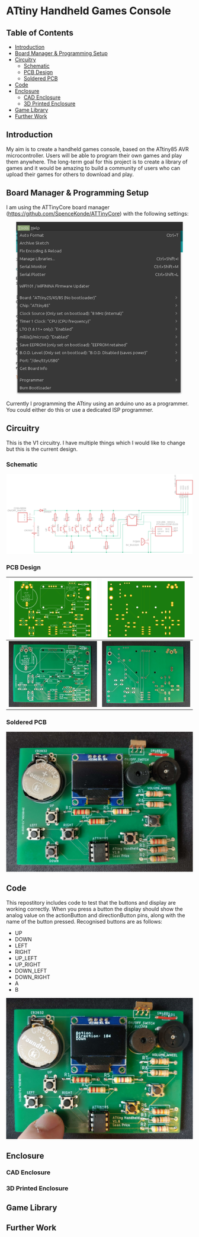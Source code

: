 # ATtiny Handheld Games Console

## Table of Contents

- [Introduction](#introduction)
- [Board Manager & Programming Setup](#board-manager---programming-setup)
- [Circuitry](#circuitry)
  * [Schematic](#schematic)
  * [PCB Design](#pcb-design)
  * [Soldered PCB](#soldered-pcb)
- [Code](#code)
- [Enclosure](#enclosure)
  * [CAD Enclosure](#cad-enclosure)
  * [3D Printed Enclosure](#3d-printed-enclosure)
- [Game Library](#game-library)
- [Further Work](#further-work)

## Introduction

My aim is to create a handheld games console, based on the ATtiny85 AVR microcontroller. Users will be able to program their own games and play them anywhere. The long-term goal for this project is to create a library of games and it would be amazing to build a community of users who can upload their games for others to download and play.

## Board Manager & Programming Setup

I am using the ATTinyCore board manager (https://github.com/SpenceKonde/ATTinyCore) with the following settings:

<p align="center">
 <img src="./Images/BoardSettings.png" width="450" />
</p>

Currently I programming the ATtiny using an arduino uno as a programmer. You could either do this or use a dedicated ISP programmer.

## Circuitry

This is the V1 circuitry. I have multiple things which I would like to change but this is the current design.

### Schematic

<p align="center">
 <img src="./PCB_Design/ATtiny_Handheld_Schematic.png"/>
</p>

### PCB Design

| <img src="./PCB_Design/ATtiny85_Handheld.png" /> | <img src="./PCB_Design/ATtiny85_Handheld_Back.png" /> |
| ------------------------------------------------ | ----------------------------------------------------- |
| <img src="./Images/PCB.jpg" />                   | <img src="./Images/PCB_Back.jpg" />                   |

### Soldered PCB

<p align="center">
 <img src="./Images/Soldered_PCB.jpg"/>
</p>

## Code

This repostitory includes code to test that the buttons and display are working correctly. When you press a button the display should show the analog value on the actionButton and directionButton pins, along with the name of the button pressed. Recognised buttons are as follows:

- UP
- DOWN
- LEFT
- RIGHT
- UP_LEFT
- UP_RIGHT
- DOWN_LEFT
- DOWN_RIGHT
- A
- B

 <p align="center">
 <img src="./Images/ButtonTest.jpg" width="550" />
</p>

## Enclosure

### CAD Enclosure

### 3D Printed Enclosure

## Game Library

## Further Work
